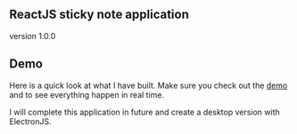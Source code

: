 
## ReactJS sticky note application 
version 1.0.0
## Demo 
Here is a quick look at what I have built. Make sure you check out the [demo](http://rezaghanbari.ir/sticky-note/index.html) and to see everything happen in real time.


I will complete this application in future and create a desktop version with ElectronJS.
